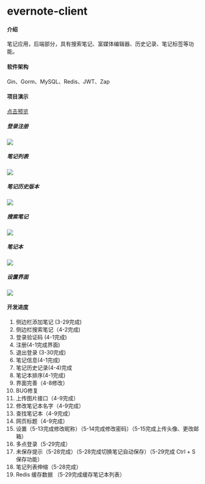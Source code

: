 # evernote-client

#### 介绍
笔记应用，后端部分，具有搜索笔记、富媒体编辑器、历史记录、笔记标签等功能。

#### 软件架构
Gin、Gorm、MySQL、Redis、JWT、Zap

#### 项目演示

[点击预览](http://note.icewx.com/Login)

##### 登录注册

![](https://icewx-1251138640.cos.ap-guangzhou.myqcloud.com/github%2Fevernote-client%2F%E5%BE%AE%E4%BF%A1%E6%88%AA%E5%9B%BE_20220524145721.png)

##### 笔记列表
![](https://icewx-1251138640.cos.ap-guangzhou.myqcloud.com/github%2Fevernote-client%2F%E5%BE%AE%E4%BF%A1%E6%88%AA%E5%9B%BE_20220524114547.png)

##### 笔记历史版本
![](https://icewx-1251138640.cos.ap-guangzhou.myqcloud.com/github%2Fevernote-client%2F%E5%BE%AE%E4%BF%A1%E6%88%AA%E5%9B%BE_20220524114517.png)

##### 搜索笔记
![](https://icewx-1251138640.cos.ap-guangzhou.myqcloud.com/github%2Fevernote-client%2F%E5%BE%AE%E4%BF%A1%E6%88%AA%E5%9B%BE_20220524114626.png)

##### 笔记本
![](https://icewx-1251138640.cos.ap-guangzhou.myqcloud.com/github%2Fevernote-client%2F%E5%BE%AE%E4%BF%A1%E6%88%AA%E5%9B%BE_20220524114653.png)

##### 设置界面
![](https://icewx-1251138640.cos.ap-guangzhou.myqcloud.com/github%2Fevernote-client%2F%E5%BE%AE%E4%BF%A1%E6%88%AA%E5%9B%BE_20220524114709.png)

#### 开发进度

1.  侧边栏添加笔记 (3-29完成)
2.  侧边栏搜索笔记（4-2完成)
3.  登录验证码 (4-1完成)
4.  注册(4-1完成界面)
5.  退出登录 (3-30完成)
6.  笔记信息(4-1完成)
7.  笔记历史记录(4-4)完成
8.  笔记本排序(4-1完成)
9.  界面完善（4-8修改）
10.  BUG修复
11.  上传图片接口（4-9完成）
12.  修改笔记本名字（4-9完成）
13.  查找笔记本（4-9完成）
14.  网页标题（4-9完成）
15.  设置（5-13完成修改昵称）（5-14完成修改密码）（5-15完成上传头像、更改邮箱）
16.  多点登录（5-29完成）
17.  未保存提示（5-28完成）（5-28完成切换笔记自动保存）（5-29完成 Ctrl + S保存功能）
18.  笔记列表伸缩（5-28完成）
19.  Redis 缓存数据 （5-29完成缓存笔记本列表）
